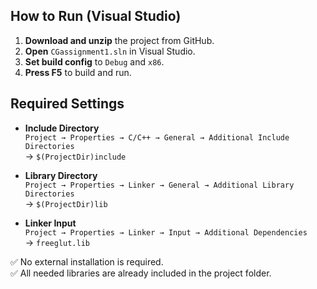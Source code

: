 ## How to Run (Visual Studio)

1. **Download and unzip** the project from GitHub.
2. **Open** `CGassignment1.sln` in Visual Studio.
3. **Set build config** to `Debug` and `x86`.
4. **Press F5** to build and run.

## Required Settings

- **Include Directory**  
  `Project → Properties → C/C++ → General → Additional Include Directories`  
  → `$(ProjectDir)include`

- **Library Directory**  
  `Project → Properties → Linker → General → Additional Library Directories`  
  → `$(ProjectDir)lib`

- **Linker Input**  
  `Project → Properties → Linker → Input → Additional Dependencies`  
  → `freeglut.lib`

✅ No external installation is required.  
✅ All needed libraries are already included in the project folder.

